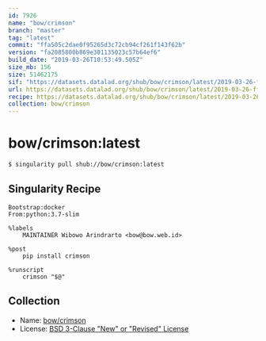 ```yaml
---
id: 7926
name: "bow/crimson"
branch: "master"
tag: "latest"
commit: "ffa505c2dae0f95265d3c72cb94cf261f143f62b"
version: "fa2085800b869e301135023c57b64ef6"
build_date: "2019-03-26T10:53:49.505Z"
size_mb: 156
size: 51462175
sif: "https://datasets.datalad.org/shub/bow/crimson/latest/2019-03-26-ffa505c2-fa208580/fa2085800b869e301135023c57b64ef6.simg"
url: https://datasets.datalad.org/shub/bow/crimson/latest/2019-03-26-ffa505c2-fa208580/
recipe: https://datasets.datalad.org/shub/bow/crimson/latest/2019-03-26-ffa505c2-fa208580/Singularity
collection: bow/crimson
---
```


# bow/crimson:latest

```bash
$ singularity pull shub://bow/crimson:latest
```

## Singularity Recipe

```singularity
Bootstrap:docker
From:python:3.7-slim

%labels
    MAINTAINER Wibowo Arindrarto <bow@bow.web.id>

%post
    pip install crimson

%runscript
    crimson "$@"
```

## Collection

 - Name: [bow/crimson](https://github.com/bow/crimson)
 - License: [BSD 3-Clause "New" or "Revised" License](https://api.github.com/licenses/bsd-3-clause)

